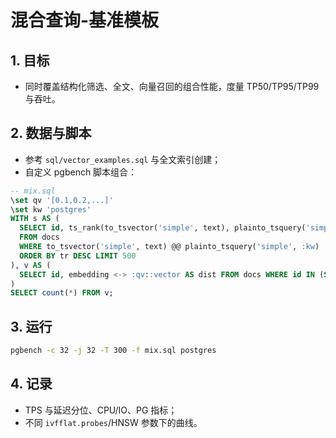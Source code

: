 # 混合查询-基准模板

## 1. 目标

- 同时覆盖结构化筛选、全文、向量召回的组合性能，度量 TP50/TP95/TP99 与吞吐。

## 2. 数据与脚本

- 参考 `sql/vector_examples.sql` 与全文索引创建；
- 自定义 pgbench 脚本组合：
```sql
-- mix.sql
\set qv '[0.1,0.2,...]'
\set kw 'postgres'
WITH s AS (
  SELECT id, ts_rank(to_tsvector('simple', text), plainto_tsquery('simple', :kw)) AS tr
  FROM docs
  WHERE to_tsvector('simple', text) @@ plainto_tsquery('simple', :kw)
  ORDER BY tr DESC LIMIT 500
), v AS (
  SELECT id, embedding <-> :qv::vector AS dist FROM docs WHERE id IN (SELECT id FROM s) ORDER BY dist ASC LIMIT 100
)
SELECT count(*) FROM v;
```

## 3. 运行

```bash
pgbench -c 32 -j 32 -T 300 -f mix.sql postgres
```

## 4. 记录

- TPS 与延迟分位、CPU/IO、PG 指标；
- 不同 `ivfflat.probes`/HNSW 参数下的曲线。


